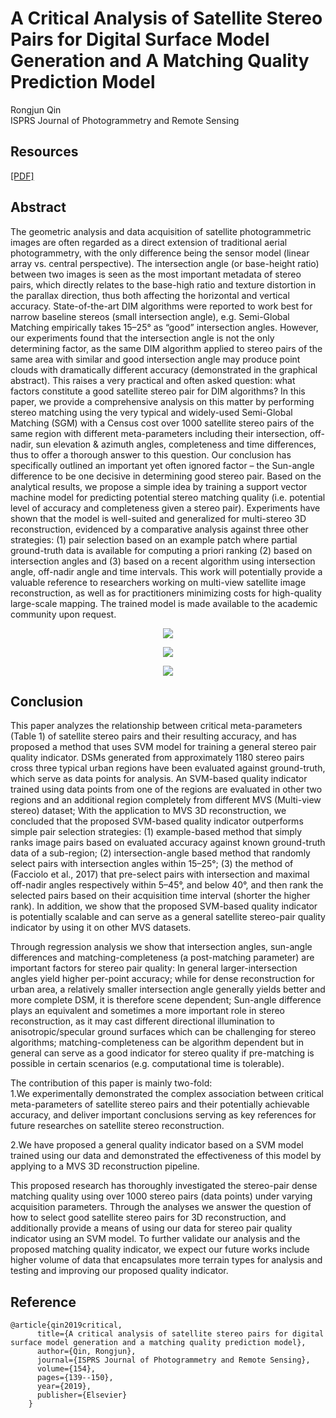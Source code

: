 # A Critical Analysis of Satellite Stereo Pairs for Digital Surface Model Generation and A Matching Quality Prediction Model
Rongjun Qin  
ISPRS Journal of Photogrammetry and Remote Sensing
## Resources
[[PDF]](https://www.sciencedirect.com/science/article/pii/S0924271619301467) 
## Abstract
The geometric analysis and data acquisition of satellite photogrammetric images are often regarded as a direct extension of traditional aerial photogrammetry, with the only difference being the sensor model (linear array vs. central perspective). The intersection angle (or base-height ratio) between two images is seen as the most important metadata of stereo pairs, which directly relates to the base-high ratio and texture distortion in the parallax direction, thus both affecting the horizontal and vertical accuracy. State-of-the-art DIM algorithms were reported to work best for narrow baseline stereos (small intersection angle), e.g. Semi-Global Matching empirically takes 15–25° as “good” intersection angles. However, our experiments found that the intersection angle is not the only determining factor, as the same DIM algorithm applied to stereo pairs of the same area with similar and good intersection angle may produce point clouds with dramatically different accuracy (demonstrated in the graphical abstract). This raises a very practical and often asked question: what factors constitute a good satellite stereo pair for DIM algorithms? In this paper, we provide a comprehensive analysis on this matter by performing stereo matching using the very typical and widely-used Semi-Global Matching (SGM) with a Census cost over 1000 satellite stereo pairs of the same region with different meta-parameters including their intersection, off-nadir, sun elevation & azimuth angles, completeness and time differences, thus to offer a thorough answer to this question. Our conclusion has specifically outlined an important yet often ignored factor – the Sun-angle difference to be one decisive in determining good stereo pair. Based on the analytical results, we propose a simple idea by training a support vector machine model for predicting potential stereo matching quality (i.e. potential level of accuracy and completeness given a stereo pair). Experiments have shown that the model is well-suited and generalized for multi-stereo 3D reconstruction, evidenced by a comparative analysis against three other strategies: (1) pair selection based on an example patch where partial ground-truth data is available for computing a priori ranking (2) based on intersection angles and (3) based on a recent algorithm using intersection angle, off-nadir angle and time intervals. This work will potentially provide a valuable reference to researchers working on multi-view satellite image reconstruction, as well as for practitioners minimizing costs for high-quality large-scale mapping. The trained model is made available to the academic community upon request.  
<p align="center"><img src="https://user-images.githubusercontent.com/32317924/125139182-13886700-e0de-11eb-8e23-f7826752cb55.png"></p>
<p align="center"><img src="https://user-images.githubusercontent.com/32317924/125139472-95789000-e0de-11eb-81c3-afda70dba5e3.png"></p>
<p align="center"><img src="https://user-images.githubusercontent.com/32317924/125139251-3286f900-e0de-11eb-9a12-60bc3ed7a9bf.png"></p>

## Conclusion
This paper analyzes the relationship between critical meta-parameters (Table 1) of satellite stereo pairs and their resulting accuracy, and has proposed a method that uses SVM model for training a general stereo pair quality indicator. DSMs generated from approximately 1180 stereo pairs cross three typical urban regions have been evaluated against ground-truth, which serve as data points for analysis. An SVM-based quality indicator trained using data points from one of the regions are evaluated in other two regions and an additional region completely from different MVS (Multi-view stereo) dataset; With the application to MVS 3D reconstruction, we concluded that the proposed SVM-based quality indicator outperforms simple pair selection strategies: (1) example-based method that simply ranks image pairs based on evaluated accuracy against known ground-truth data of a sub-region; (2) intersection-angle based method that randomly select pairs with intersection angles within 15–25°; (3) the method of (Facciolo et al., 2017) that pre-select pairs with intersection and maximal off-nadir angles respectively within 5–45°, and below 40°, and then rank the selected pairs based on their acquisition time interval (shorter the higher rank). In addition, we show that the proposed SVM-based quality indicator is potentially scalable and can serve as a general satellite stereo-pair quality indicator by using it on other MVS datasets.

Through regression analysis we show that intersection angles, sun-angle differences and matching-completeness (a post-matching parameter) are important factors for stereo pair quality: In general larger-intersection angles yield higher per-point accuracy; while for dense reconstruction for urban area, a relatively smaller intersection angle generally yields better and more complete DSM, it is therefore scene dependent; Sun-angle difference plays an equivalent and sometimes a more important role in stereo reconstruction, as it may cast different directional illumination to anisotropic/specular ground surfaces which can be challenging for stereo algorithms; matching-completeness can be algorithm dependent but in general can serve as a good indicator for stereo quality if pre-matching is possible in certain scenarios (e.g. computational time is tolerable).

The contribution of this paper is mainly two-fold:  
1.We experimentally demonstrated the complex association between critical meta-parameters of satellite stereo pairs and their potentially achievable accuracy, and deliver important conclusions serving as key references for future researches on satellite stereo reconstruction.

2.We have proposed a general quality indicator based on a SVM model trained using our data and demonstrated the effectiveness of this model by applying to a MVS 3D reconstruction pipeline.


This proposed research has thoroughly investigated the stereo-pair dense matching quality using over 1000 stereo pairs (data points) under varying acquisition parameters. Through the analyses we answer the question of how to select good satellite stereo pairs for 3D reconstruction, and additionally provide a means of using our data for stereo pair quality indicator using an SVM model. To further validate our analysis and the proposed matching quality indicator, we expect our future works include higher volume of data that encapsulates more terrain types for analysis and testing and improving our proposed quality indicator.
## Reference
    @article{qin2019critical,
          title={A critical analysis of satellite stereo pairs for digital surface model generation and a matching quality prediction model},
          author={Qin, Rongjun},
          journal={ISPRS Journal of Photogrammetry and Remote Sensing},
          volume={154},
          pages={139--150},
          year={2019},
          publisher={Elsevier}
        }

